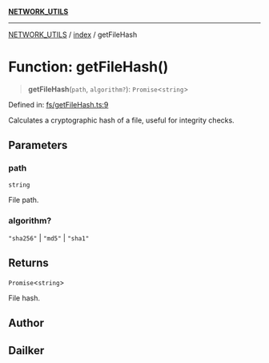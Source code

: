 [**NETWORK_UTILS**](../../README.md)

***

[NETWORK_UTILS](../../README.md) / [index](../README.md) / getFileHash

# Function: getFileHash()

> **getFileHash**(`path`, `algorithm?`): `Promise`\<`string`\>

Defined in: [fs/getFileHash.ts:9](https://github.com/dailker/everyutil/blob/26e2bb73429918cf0d08899e9efd90b82a42c92e/src/fs/getFileHash.ts#L9)

Calculates a cryptographic hash of a file, useful for integrity checks.

## Parameters

### path

`string`

File path.

### algorithm?

`"sha256"` | `"md5"` | `"sha1"`

## Returns

`Promise`\<`string`\>

File hash.

## Author

## Dailker
